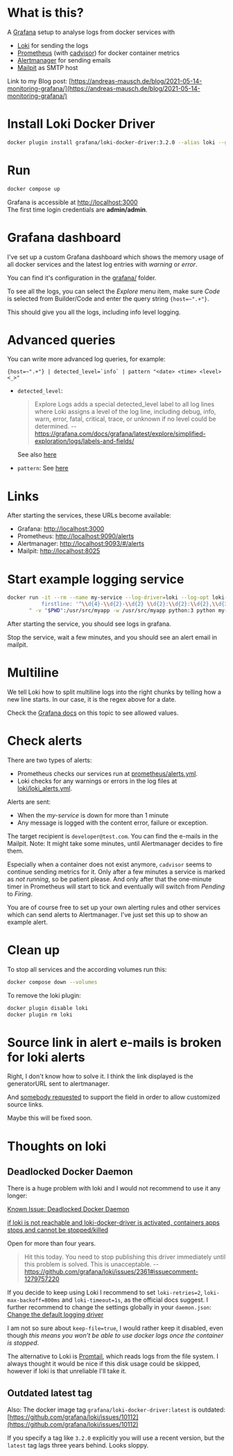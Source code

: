 # What is this?

A [Grafana](https://grafana.com/oss/) setup to analyse logs from docker services with

- [Loki](https://grafana.com/oss/loki/) for sending the logs
- [Prometheus](https://prometheus.io/) (with [cadvisor](https://github.com/google/cadvisor)) for docker container metrics  
- [Alertmanager](https://prometheus.io/docs/alerting/latest/alertmanager/) for sending emails  
- [Mailpit](https://mailpit.axllent.org/) as SMTP host  

Link to my Blog post:
[https://andreas-mausch.de/blog/2021-05-14-monitoring-grafana/](https://andreas-mausch.de/blog/2021-05-14-monitoring-grafana/)

# Install Loki Docker Driver

```bash
docker plugin install grafana/loki-docker-driver:3.2.0 --alias loki --grant-all-permissions
```

# Run

```bash
docker compose up
```

Grafana is accessible at [http://localhost:3000](http://localhost:3000)  
The first time login credentials are **admin/admin**.

# Grafana dashboard

I've set up a custom Grafana dashboard which shows the memory usage of all
docker services and the latest log entries with *warning* or *error*.

You can find it's configuration in the [grafana/](grafana/) folder.

To see all the logs, you can select the *Explore* menu item,
make sure *Code* is selected from Builder/Code and enter the query string
`{host=~".+"}`.

This should give you all the logs, including info level logging.

# Advanced queries

You can write more advanced log queries, for example:

```logql
{host=~".+"} | detected_level=`info` | pattern "<date> <time> <level> <_>"
```

- `detected_level`:
  > Explore Logs adds a special detected_level label to all log lines where Loki assigns a level of the log line, including debug, info, warn, error, fatal, critical, trace, or unknown if no level could be determined.
  > -- https://grafana.com/docs/grafana/latest/explore/simplified-exploration/logs/labels-and-fields/
  
  See also [here](https://github.com/grafana/grafana/issues/87564)
- `pattern`:
  See [here](https://grafana.com/blog/2021/08/09/new-in-loki-2.3-logql-pattern-parser-makes-it-easier-to-extract-data-from-unstructured-logs/)

# Links

After starting the services, these URLs become available:

- Grafana: [http://localhost:3000](http://localhost:3000)
- Prometheus: [http://localhost:9090/alerts](http://localhost:9090/alerts)
- Alertmanager: [http://localhost:9093/#/alerts](http://localhost:9093/#/alerts)
- Mailpit: [http://localhost:8025](http://localhost:8025)

# Start example logging service

```bash
docker run -it --rm --name my-service --log-driver=loki --log-opt loki-url="http://localhost:3100/loki/api/v1/push" --log-opt loki-pipeline-stages="- multiline:
           firstline: '^\\d{4}-\\d{2}-\\d{2} \\d{2}:\\d{2}:\\d{2},\\d{3}'
       " -v "$PWD":/usr/src/myapp -w /usr/src/myapp python:3 python my-service.py
```

After starting the service, you should see logs in grafana.

Stop the service, wait a few minutes, and you should see an alert email in mailpit.

# Multiline

We tell Loki how to split multiline logs into the right chunks by telling how a new line starts.
In our case, it is the regex above for a date.

Check the [Grafana docs](https://grafana.com/docs/loki/latest/clients/promtail/stages/multiline/) on this topic to see allowed values.

# Check alerts

There are two types of alerts:

- Prometheus checks our services run at [prometheus/alerts.yml](prometheus/alerts.yml).
- Loki checks for any warnings or errors in the log files at [loki/loki_alerts.yml](loki/loki_alerts.yml).

Alerts are sent:
- When the *my-service* is down for more than 1 minute
- Any message is logged with the content error, failure or exception.

The target recipient is `developer@test.com`.
You can find the e-mails in the Mailpit.
Note: It might take some minutes, until Alertmanager decides to fire them.

Especially when a container does not exist anymore, `cadvisor` seems to continue sending
metrics for it. Only after a few minutes a service is marked as *not running*, so be patient please.
And only after that the one-minute timer in Prometheus will start to tick and
eventually will switch from *Pending* to *Firing*.

You are of course free to set up your own alerting rules
and other services which can send alerts to Alertmanager.
I've just set this up to show an example alert.

# Clean up

To stop all services and the according volumes run this:

```bash
docker compose down --volumes
```

To remove the loki plugin:

```bash
docker plugin disable loki
docker plugin rm loki
```

# Source link in alert e-mails is broken for loki alerts

Right, I don't know how to solve it.
I think the link displayed is the generatorURL sent to alertmanager.

And [somebody requested](https://github.com/grafana/loki/issues/3119#issuecomment-776453889)
to support the field in order to allow customized source links.

Maybe this will be fixed soon.

# Thoughts on loki

## Deadlocked Docker Daemon

There is a huge problem with loki and I would not recommend to use it any longer:

[Known Issue: Deadlocked Docker Daemon](https://grafana.com/docs/loki/latest/send-data/docker-driver/#known-issue-deadlocked-docker-daemon)

[if loki is not reachable and loki-docker-driver is activated, containers apps stops and cannot be stopped/killed](https://github.com/grafana/loki/issues/2361)

Open for more than four years.

> Hit this today. You need to stop publishing this driver immediately until this problem is solved. This is unacceptable.
> -- https://github.com/grafana/loki/issues/2361#issuecomment-1279757220

If you decide to keep using Loki I recommend to set `loki-retries=2`, `loki-max-backoff=800ms` and `loki-timeout=1s`,
as the official docs suggest.
I further recommend to change the settings globally in your `daemon.json`:
[Change the default logging driver](https://grafana.com/docs/loki/latest/send-data/docker-driver/configuration/#change-the-default-logging-driver)

I am not so sure about `keep-file=true`, I would rather keep it disabled,
even though *this means you won’t be able to use docker logs once the container is stopped*.

The alternative to Loki is [Promtail](https://grafana.com/docs/loki/latest/send-data/promtail/configuration/#docker),
which reads logs from the file system.
I always thought it would be nice if this disk usage could be skipped, however if loki is that unreliable I'll take it.

## Outdated latest tag

Also: The docker image tag `grafana/loki-docker-driver:latest` is outdated:
[https://github.com/grafana/loki/issues/10112](https://github.com/grafana/loki/issues/10112)

If you specify a tag like `3.2.0` explicitly you will use a recent version,
but the `latest` tag lags three years behind.
Looks sloppy.
